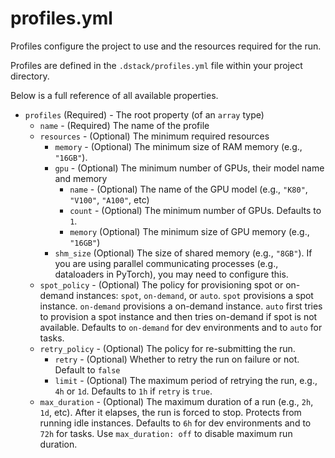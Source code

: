 # profiles.yml

Profiles configure the project to use and the resources required for the run.

Profiles are defined in the `.dstack/profiles.yml` file within your project directory.

Below is a full reference of all available properties.

- `profiles` (Required) - The root property (of an `array` type)
    - `name` - (Required) The name of the profile
    - `resources` - (Optional) The minimum required resources
        - `memory` - (Optional) The minimum size of RAM memory (e.g., `"16GB"`). 
        - `gpu` - (Optional) The minimum number of GPUs, their model name and memory
            - `name` - (Optional) The name of the GPU model (e.g., `"K80"`, `"V100"`, `"A100"`, etc)
            - `count` - (Optional) The minimum number of GPUs. Defaults to `1`.
            - `memory` (Optional) The minimum size of GPU memory (e.g., `"16GB"`)
        - `shm_size` (Optional) The size of shared memory (e.g., `"8GB"`). If you are using parallel communicating
          processes (e.g., dataloaders in PyTorch), you may need to configure this.
    - `spot_policy` - (Optional) The policy for provisioning spot or on-demand instances: `spot`, `on-demand`, or `auto`. `spot` provisions a spot instance. `on-demand` provisions a on-demand instance. `auto` first tries to provision a spot instance and then tries on-demand if spot is not available. Defaults to `on-demand` for dev environments and to `auto` for tasks.
    - `retry_policy` - (Optional) The policy for re-submitting the run.
        - `retry` - (Optional) Whether to retry the run on failure or not. Default to `false`
        - `limit` - (Optional) The maximum period of retrying the run, e.g., `4h` or `1d`. Defaults to `1h` if `retry` is `true`.
    - `max_duration` - (Optional) The maximum duration of a run (e.g., `2h`, `1d`, etc). After it elapses, the run is forced to stop. Protects from running idle instances. Defaults to `6h` for dev environments and to `72h` for tasks. Use `max_duration: off` to disable maximum run duration.

[//]: # (TODO: Add examples)

[//]: # (TODO: Add more explanations of how it works, incl. how to pass defined profiles to the CLI)